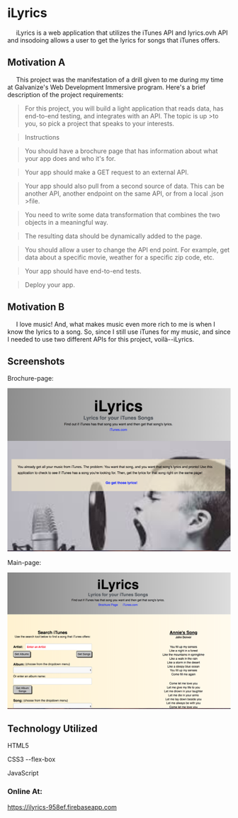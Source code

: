 # iLyrics
&nbsp;&nbsp;&nbsp;&nbsp;&nbsp;iLyrics is a web application that utilizes the iTunes API and lyrics.ovh API and insodoing allows a user to get the lyrics for songs that iTunes offers.  

## Motivation A
&nbsp;&nbsp;&nbsp;&nbsp;&nbsp;This project was the manifestation of a drill given to me during my time at Galvanize's Web Development Immersive program.  Here's a brief description of the project requirements:


>For this project, you will build a light application that reads data, has end-to-end testing, and integrates with an API. The topic is up >to you, so pick a project that speaks to your interests.

>Instructions

>You should have a brochure page that has information about what your app does and who it's for.

>Your app should make a GET request to an external API.

>Your app should also pull from a second source of data. This can be another API, another endpoint on the same API, or from a local .json >file.

>You need to write some data transformation that combines the two objects in a meaningful way.

>The resulting data should be dynamically added to the page.

>You should allow a user to change the API end point. For example, get data about a specific movie, weather for a specific zip code, etc.

>Your app should have end-to-end tests.

>Deploy your app.

## Motivation B
&nbsp;&nbsp;&nbsp;&nbsp;&nbsp;I love music!  And, what makes music even more rich to me is when I know the lyrics to a song.  So, since I still use iTunes for my music, and since I needed to use two different APIs for this project, voilà--iLyrics.

## Screenshots
Brochure-page:

![alt text](https://github.com/simplesNotEZ/iLyrics/blob/master/iLyrics_brochure.png "iLyrics Brochure-page")

Main-page:

![alt text](https://github.com/simplesNotEZ/iLyrics/blob/master/iLyrics_main.png "iLyrics Main-page")

## Technology Utilized
HTML5

CSS3 --flex-box

JavaScript

### Online At:
https://ilyrics-958ef.firebaseapp.com
